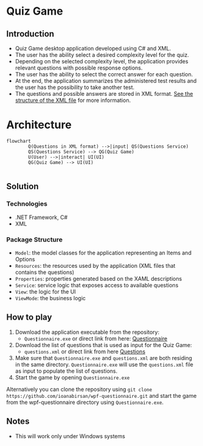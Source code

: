 Quiz Game
===


## Introduction
- Quiz Game desktop application developed using C# and XML.
- The user has the ability select a desired complexity level for the quiz.
- Depending on the selected complexity level, the application provides relevant questions with possible response options.
- The user has the ability to select the correct answer for each question.
- At the end, the application summarizes the administered test results and the user has the possibility to take another test.
- The questions and possible answers are stored in XML format. [See the structure of the XML file](https://github.com/ioanabirsan/wpf-questionnaire/blob/master/questions.xml) for more information.

# Architecture 
```mermaid
flowchart
        Q(Questions in XML format) -->|input| QS(Questions Service)
        QS(Questions Service) --> QG(Quiz Game)
        U(User) -->|interact| UI(UI)
        QG(Quiz Game) --> UI(UI)
    
```

## Solution
### Technologies
- .NET Framework, C#
- XML

### Package Structure
- `Model`: the model classes for the application representing an Items and Options
- `Resources`: the resources used by the application (XML files that contains the questions)
- `Properties`: properties generated based on the XAML descriptions
- `Service`: service logic that exposes access to available questions
- `View`: the logic for the UI
- `ViewMode`: the business logic

## How to play
1. Download the application executable from the repository: 
   - `Questionnaire.exe` or direct link from here: [Questionnaire](https://github.com/ioanabirsan/wpf-questionnaire/blob/master/Questionnaire.exe?raw=true)
2. Download the list of questions that is used as input for the Quiz Game: 
   - `questions.xml` or direct link from here [Questions](https://raw.githubusercontent.com/ioanabirsan/wpf-questionnaire/master/questions.xml?raw=true)
3. Make sure that `Questionnaire.exe` and `questions.xml` are both residing in the same directory. `Questionnaire.exe` will use the `questions.xml` file as input to populate the list of questions.
4. Start the game by opening `Questionnaire.exe`

Alternatively you can clone the repository using `git clone https://github.com/ioanabirsan/wpf-questionnaire.git` and start the game from the wpf-questionnaire directory using `Questionnaire.exe`.

## Notes
- This will work only under Windows systems
